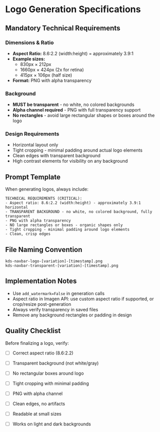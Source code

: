 # Logo Generation Specifications

## Mandatory Technical Requirements

### Dimensions & Ratio
- **Aspect Ratio:** 8.6:2.2 (width:height) = approximately 3.9:1
- **Example sizes:**
  - 830px × 212px
  - 1660px × 424px (2x for retina)
  - 415px × 106px (half size)
- **Format:** PNG with alpha transparency

### Background
- **MUST be transparent** - no white, no colored backgrounds
- **Alpha channel required** - PNG with full transparency support
- **No rectangles** - avoid large rectangular shapes or boxes around the logo

### Design Requirements
- Horizontal layout only
- Tight cropping - minimal padding around actual logo elements
- Clean edges with transparent background
- High contrast elements for visibility on any background

## Prompt Template

When generating logos, always include:

```
TECHNICAL REQUIREMENTS (CRITICAL):
- Aspect ratio: 8.6:2.2 (width:height) - approximately 3.9:1 horizontal
- TRANSPARENT BACKGROUND - no white, no colored background, fully transparent
- PNG with alpha transparency
- NO large rectangles or boxes - organic shapes only
- Tight cropping - minimal padding around logo elements
- Clean, crisp edges
```

## File Naming Convention

```
kds-navbar-logo-[variation]-[timestamp].png
kds-navbar-transparent-[variation]-[timestamp].png
```

## Implementation Notes

- Use `add_watermark=False` in generation calls
- Aspect ratio in Imagen API: use custom aspect ratio if supported, or crop/resize post-generation
- Always verify transparency in saved files
- Remove any background rectangles or padding in design

## Quality Checklist

Before finalizing a logo, verify:
- [ ] Correct aspect ratio (8.6:2.2)
- [ ] Transparent background (not white/gray)
- [ ] No rectangular boxes around logo
- [ ] Tight cropping with minimal padding
- [ ] PNG with alpha channel
- [ ] Clean edges, no artifacts
- [ ] Readable at small sizes
- [ ] Works on light and dark backgrounds

